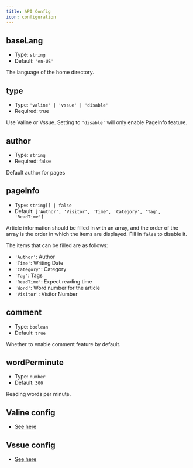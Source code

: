 ```yaml
---
title: API Config
icon: configuration
---
```


## baseLang

- Type: `string`
- Default: `'en-US'`

The language of the home directory.

## type

- Type: `'valine' | 'vssue' | 'disable'`
- Required: true

Use Valine or Vssue. Setting to `'disable'` will only enable PageInfo feature.

## author

- Type: `string`
- Required: false

Default author for pages

## pageInfo

- Type: `string[] | false`
- Default: `['Author', 'Visitor', 'Time', 'Category', 'Tag', 'ReadTime']`

Article information should be filled in with an array, and the order of the array is the order in which the items are displayed. Fill in `false` to disable it.

The items that can be filled are as follows:

- `'Author'`: Author
- `'Time'`: Writing Date
- `'Category'`: Category
- `'Tag'`: Tags
- `'ReadTime'`: Expect reading time
- `'Word'`: Word number for the article
- `'Visitor'`: Visitor Number

## comment

- Type: `boolean`
- Default: `true`

Whether to enable comment feature by default.

## wordPerminute

- Type: `number`
- Default: `300`

Reading words per minute.

## Valine config

- [See here](valine.md)

## Vssue config

- [See here](vssue.md)
